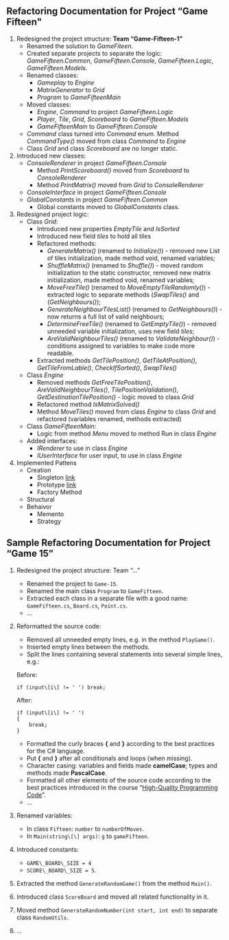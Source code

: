 Refactoring Documentation for Project “Game Fifteen"                                                                                                                          
------------------------------------------------------

1.  Redesigned the project structure: **Team “Game-Fifteen-1”**
	- Renamed the solution to *GameFiteen*.
	- Created separate projects to separate the logic: *GameFifteen.Common*, *GameFifteen.Console*, *GameFifteen.Logic*, *GameFifteen.Models*.
	- Renamed classes: 
		- *Gameplay* to *Engine*
		- *MatrixGenerator* to *Grid*
		- *Program* to *GameFifteenMain*
	- Moved classes:
		-  *Engine*, *Command* to project *GameFifteen.Logic*
		-  *Player*, *Tile*, *Grid*, *Scoreboard* to *GameFifteen.Models*
		-  *GameFifteenMain* to *GameFifteen.Console*
	- *Command* class turned into *Command* enum. Method *CommandType()* moved from class *Command* to *Engine*
	- Class *Grid* and class *Scoreboard* are no longer static.
2.  Introduced new classes:
	- *ConsoleRenderer* in project *GameFifteen.Console*
		- Method *PrintScoreboard()* moved from *Scoreboard* to *ConsoleRenderer*
		- Method *PrintMatrix()* moved from *Grid* to *ConsoleRenderer*
	- *ConsoleInterface* in project *GameFifteen.Console*
	- *GlobalConstants* in project *GameFifteen.Common*	
		- Global constants moved to *GlobalConstants* class.
3.  Redesigned project logic:
	- Class *Grid*:
		- Introduced new properties *EmptyTile* and *IsSorted*
		- Introduced new field *tiles* to hold all tiles
		- Refactored methods:
			- *GenerateMatrix()* (renamed to *Initialize()*) - removed new List of tiles initialization, made method void, renamed variables;
			- *ShuffleMatrix()* (renamed to *Shuffle()*) - moved random initialization to the static constructor, removed new matrix initialization, made method void, renamed variables;
			- *MoveFreeTile()* (renamed to *MoveEmptyTileRandomly()*) - extracted logic to separate methods (*SwapTiles()* and (*GetNeighbours()*); 
			- *GenerateNeighbourTilesList()* (renamed to *GetNeighbours()*) - now returns a full list of valid neighbours; 
			- *DetermineFreeTile()* (renamed to *GetEmptyTile()*) - removed unneeded variable initialization, uses new field *tiles*; 
			- *AreValidNeighbourTiles()* (renamed to *ValidateNeighbour()*) - conditions assigned to variables to make code more readable.
		- Extracted methods *GetTilePosition()*, *GetTileAtPosition()*, *GetTileFromLable()*, *CheckIfSorted()*, *SwapTiles()*			
	- Class *Engine*
		- Removed methods *GetFreeTilePosition()*, *AreValidNeighbourTiles()*, *TilePositionValidation()*, *GetDestinationTilePosition()* - logic moved to class *Grid*
		- Refactored method *IsMatrixSolved()*
		- Method *MoveTiles()* moved from class *Engine* to class *Grid* and refactored (variables renamed, methods extracted)
	- Class *GameFifteenMain*:
		- Logic from method *Menu* moved to method Run in class *Engine*
	- Added interfaces:
		- *IRenderer* to use in class *Engine*
		- *IUserInterface* for user input, to use in class *Engine*
4.	Implemented Pattens
	- Creation
		- Singleton [link](https://github.com/TeamGameFifteen1-Telerik/GameFifteen/blob/master/Source/GameFifteen.Models/Scoreboard.cs)
		- Prototype [link](https://github.com/TeamGameFifteen1-Telerik/GameFifteen/blob/master/Source/GameFifteen.Models/Tile.cs#L69)
		- Factory Method
	- Structural
	- Behaivor
		- Memento
		- Strategy
		
		
Sample Refactoring Documentation for Project “Game 15”                                                                                                                          
------------------------------------------------------

1.  Redesigned the project structure: Team “…”
	-   Renamed the project to `Game-15`.
	-   Renamed the main class `Program` to `GameFifteen`.
	-   Extracted each class in a separate file with a good name: `GameFifteen.cs`, `Board.cs`, `Point.cs`.
	-   …
2.  Reformatted the source code:
	-   Removed all unneeded empty lines, e.g. in the method `PlayGame()`.
	-   Inserted empty lines between the methods.
	-   Split the lines containing several statements into several simple lines, e.g.:
	
	Before:
	
		if (input\[i\] != ' ') break;
		
	After:

		if (input\[i\] != ' ')
		{
			break;
		}
	
	-   Formatted the curly braces **{** and **}** according to the best practices for the C\# language.
	-   Put **{** and **}** after all conditionals and loops (when missing).
	-   Character casing: variables and fields made **camelCase**; types and methods made **PascalCase**.
	-   Formatted all other elements of the source code according to the best practices introduced in the course “[High-Quality Programming Code](http://telerikacademy.com/Courses/Courses/Details/244)”.
	-   …
3.  Renamed variables:
	-   In class `Fifteen`: `number` to `numberOfMoves`.
	-   In `Main(string\[\] args)`: `g` to `gameFifteen`.
4.  Introduced constants:
	-   `GAME\_BOARD\_SIZE = 4`
	-   `SCORE\_BOARD\_SIZE = 5`. 
5.  Extracted the method `GenerateRandomGame()` from the method `Main()`.
6.  Introduced class `ScoreBoard` and moved all related functionality in it.
7.  Moved method `GenerateRandomNumber(int start, int end)` to separate class `RandomUtils`.
8.  …